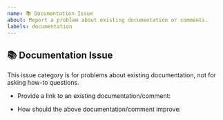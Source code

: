 ```yaml
---
name: 📚 Documentation Issue
about: Report a problem about existing documentation or comments.
labels: documentation
---
```


## 📚 Documentation Issue

This issue category is for problems about existing documentation, not for asking how-to questions.

- Provide a link to an existing documentation/comment:

- How should the above documentation/comment improve:
